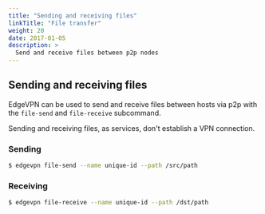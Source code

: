 ```yaml
---
title: "Sending and receiving files"
linkTitle: "File transfer"
weight: 20
date: 2017-01-05
description: >
  Send and receive files between p2p nodes
---
```


## Sending and receiving files

EdgeVPN can be used to send and receive files between hosts via p2p with the  `file-send` and `file-receive` subcommand.

Sending and receiving files, as services, don't establish a VPN connection.

### Sending

```bash
$ edgevpn file-send --name unique-id --path /src/path
```

### Receiving

```bash
$ edgevpn file-receive --name unique-id --path /dst/path
```
